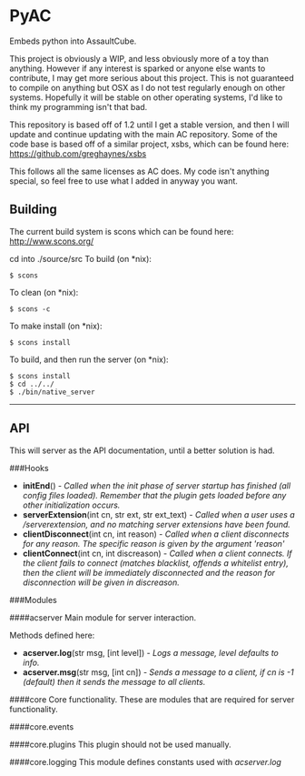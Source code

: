 PyAC
====

Embeds python into AssaultCube.


  This project is obviously a WIP, and less obviously more of a toy than
anything. However if any interest is sparked or anyone else wants to
contribute, I may get more serious about this project. This is not
guaranteed to compile on anything but OSX as I do not test regularly enough on other systems. Hopefully it will be stable on other operating systems, I'd like to think my programming isn't that bad.

  This repository is based off of 1.2 until I get a stable version, and then I will update and continue updating with the main AC repository. Some of the code base is based off of a similar project, xsbs, which can be found here: https://github.com/greghaynes/xsbs

  This follows all the same licenses as AC does. My code isn't anything
special, so feel free to use what I added in anyway you want.


Building
--------

The current build system is scons which can be found here: http://www.scons.org/

cd into ./source/src
To build (on *nix):

	$ scons

To clean (on *nix):

	$ scons -c

To make install (on *nix):

	$ scons install

To build, and then run the server (on *nix):

	$ scons install
	$ cd ../../
	$ ./bin/native_server


---
API
---

This will server as the API documentation, until a better solution is had.

###Hooks

* **initEnd**() - *Called when the init phase of server startup has finished (all config files loaded). Remember that the plugin gets loaded before any other initialization occurs.*
* **serverExtension**(int cn, str ext, str ext_text) - *Called when a user uses a /serverextension, and no matching server extensions have been found.*
* **clientDisconnect**(int cn, int reason) - *Called when a client disconnects for any reason. The specific reason is given by the argument 'reason'*
* **clientConnect**(int cn, int discreason) - *Called when a client connects. If the client fails to connect (matches blacklist, offends a whitelist entry), then the client will be immediately disconnected and the reason for disconnection will be given in discreason.*

###Modules

####acserver
Main module for server interaction.

Methods defined here:

* **acserver.log**(str msg, [int level]) - *Logs a message, level defaults to info.*
* **acserver.msg**(str msg, [int cn]) - *Sends a message to a client, if cn is -1 (default) then it sends the message to all clients.*

####core
Core functionality. These are modules that are required for server functionality.

####core.events

####core.plugins
This plugin should not be used manually.

####core.logging
This module defines constants used with *acserver.log*